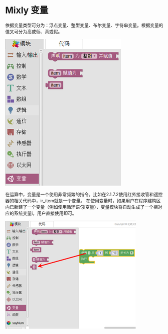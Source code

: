 # Mixly 变量
依据变量类型可分为：浮点变量、整型变量、布尔变量、字符串变量。根据变量的值又可分为高或低、真或假。

![](images/variable1.png)

在运算中，变量是一个使用非常频繁的指令。比如在2.1.7.2使用红外接收管和遥控器的相关代码中，ir_item就是一个变量。
在使用变量时，如果用户在程序建构区内已新建了一个变量（例如使用循环语句i变量），变量模块将自动生成了一个相对应的系统变量i，用户直接使用即可。

![](images/variable2.png)